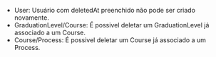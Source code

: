 - User: Usuário com deletedAt preenchido não pode ser criado novamente.
- GraduationLevel/Course: É possivel deletar um GraduationLevel já associado a um Course.
- Course/Process: É possivel deletar um Course já associado a um Process.
